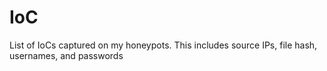 # IoC
List of IoCs captured on my honeypots. This includes source IPs, file hash, usernames, and passwords
